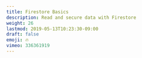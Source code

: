 ```yaml
---
title: Firestore Basics
description: Read and secure data with Firestore
weight: 26
lastmod: 2019-05-13T10:23:30-09:00
draft: false
emoji: 🔥
vimeo: 336361919
---
```

